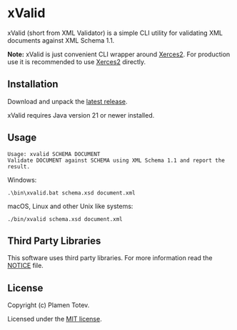 # xValid

xValid (short from XML Validator) is a simple CLI utility for validating
XML documents against XML Schema 1.1.

**Note:** xValid is just convenient  CLI wrapper around
[Xerces2](http://xerces.apache.org/xerces2-j/).
For production use it is recommended to use
[Xerces2](http://xerces.apache.org/xerces2-j/) directly.

## Installation 

Download and unpack the [latest release][latest release].

xValid requires Java version 21 or newer installed.

## Usage

    Usage: xvalid SCHEMA DOCUMENT
    Validate DOCUMENT against SCHEMA using XML Schema 1.1 and report the result.

Windows:

    .\bin\xvalid.bat schema.xsd document.xml
    
macOS, Linux and other Unix like systems:

    ./bin/xvalid schema.xsd document.xml

## Third Party Libraries

This software uses third party libraries.
For more information read the [NOTICE][notice] file.

## License

Copyright (c) Plamen Totev.

Licensed under the [MIT license][license].

  [latest release]: https://github.com/plamentotev/xvalid/releases/latest
  [license]: LICENSE
  [notice]: NOTICE
